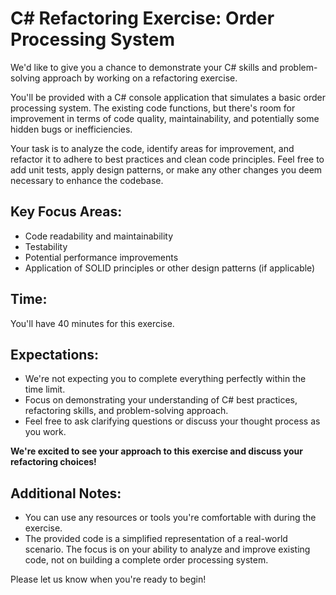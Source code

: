 # C# Refactoring Exercise: Order Processing System

We'd like to give you a chance to demonstrate your C# skills and problem-solving approach by working on a refactoring exercise.

You'll be provided with a C# console application that simulates a basic order processing system. The existing code functions, but there's room for improvement in terms of code quality, maintainability, and potentially some hidden bugs or inefficiencies.

Your task is to analyze the code, identify areas for improvement, and refactor it to adhere to best practices and clean code principles. Feel free to add unit tests, apply design patterns, or make any other changes you deem necessary to enhance the codebase.

## Key Focus Areas:

- Code readability and maintainability
- Testability
- Potential performance improvements
- Application of SOLID principles or other design patterns (if applicable)

## Time:

You'll have 40 minutes for this exercise.

## Expectations:

- We're not expecting you to complete everything perfectly within the time limit.
- Focus on demonstrating your understanding of C# best practices, refactoring skills, and problem-solving approach.
- Feel free to ask clarifying questions or discuss your thought process as you work.

**We're excited to see your approach to this exercise and discuss your refactoring choices!**

## Additional Notes:

- You can use any resources or tools you're comfortable with during the exercise.
- The provided code is a simplified representation of a real-world scenario. The focus is on your ability to analyze and improve existing code, not on building a complete order processing system.

Please let us know when you're ready to begin!


